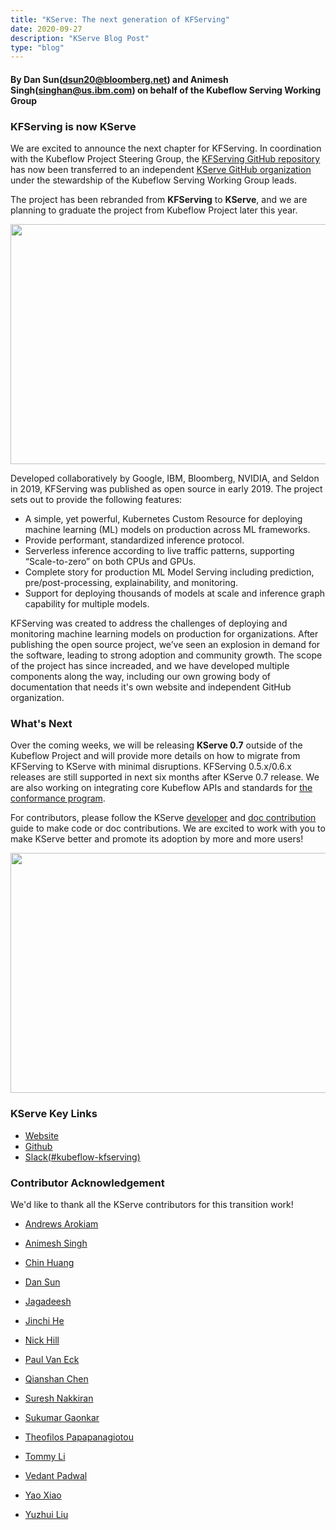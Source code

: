 ```yaml
---
title: "KServe: The next generation of KFServing"
date: 2020-09-27
description: "KServe Blog Post"
type: "blog"
---
```


#### By **Dan Sun(dsun20@bloomberg.net)** and **Animesh Singh(singhan@us.ibm.com)** on behalf of the Kubeflow Serving Working Group

### **KFServing is now KServe**
We are excited to announce the next chapter for KFServing.
In coordination with the Kubeflow Project Steering Group, the [<u>KFServing GitHub repository</u>](https://github.com/kubeflow/kfserving) has now been
transferred to an independent [<u>KServe GitHub organization</u>](https://github.com/kserve/kserve) under the stewardship of the Kubeflow Serving Working
Group leads. 

The project has been rebranded from **KFServing** to **KServe**, and we are planning to graduate the project from Kubeflow Project later this year.

<img src="/images/2021-09-27-kfserving-transition/image1.png" style="width:6.5in;height:4in" />

Developed collaboratively by Google, IBM, Bloomberg, NVIDIA, and Seldon in 2019, KFServing was published as open source in early 2019. 
The project sets out to provide the following features:
- A simple, yet powerful, Kubernetes Custom Resource for deploying machine learning (ML) models on production across ML frameworks.
- Provide performant, standardized inference protocol.
- Serverless inference according to live traffic patterns, supporting “Scale-to-zero” on both CPUs and GPUs.
- Complete story for production ML Model Serving including prediction, pre/post-processing, explainability, and monitoring.
- Support for deploying thousands of models at scale and inference graph capability for multiple models.

KFServing was created to address the challenges of deploying and monitoring machine learning models on production for organizations.
After publishing the open source project, we’ve seen an explosion in demand for the software, leading to strong adoption and community growth.
The scope of the project has since increaded, and we have developed multiple components along the way, including our own growing body of documentation
that needs it's own website and independent GitHub organization.

### **What's Next**

Over the coming weeks, we will be releasing **KServe 0.7** outside of the Kubeflow Project and will provide more details on how to migrate from KFServing to
KServe with minimal disruptions. KFServing 0.5.x/0.6.x releases are still supported in next six months after KServe 0.7 release. We are also working on
integrating core Kubeflow APIs and standards for [the conformance program](https://docs.google.com/document/d/1a9ufoe_6DB1eSjpE9eK5nRBoH3ItoSkbPfxRA0AjPIc). 

For contributors, please follow the KServe [developer](https://github.com/kserve/website/blob/main/docs/developer/developer.md) and 
[doc contribution](https://github.com/kserve/website/blob/main/docs/help/contributor/mkdocs-contributor-guide.md) guide to make code or doc contributions.
We are excited to work with you to make KServe better and promote its adoption by more and more users!

<img src="/images/2021-09-27-kfserving-transition/kserve.png" style="width:8in;height:4in" />

### **KServe Key Links**
- [<u>Website</u>](https://kserve.github.io/website/)
- [<u>Github</u>](https://github.com/kserve/kserve/)
- [<u>Slack(#kubeflow-kfserving)</u>](https://kubeflow.slack.com/join/shared_invite/zt-n73pfj05-l206djXlXk5qdQKs4o1Zkg#/) 

### **Contributor Acknowledgement**

We'd like to thank all the KServe contributors for this transition work!

-   [Andrews Arokiam](https://github.com/andyi2it)

-   [Animesh Singh](https://github.com/animeshsingh)

-   [Chin Huang](https://github.com/chinhuang007)

-   [Dan Sun](http://github.com/yuzisun)

-   [Jagadeesh](https://github.com/jagadeeshi2i)

-   [Jinchi He](https://github.com/jinchihe)

-   [Nick Hill](https://github.com/njhill)

-   [Paul Van Eck](https://github.com/pvaneck)

-   [Qianshan Chen](https://github.com/Iamlovingit)

-   [Suresh Nakkiran](https://github.com/Suresh-Nakkeran)

-   [Sukumar Gaonkar](https://github.com/sukumargaonkar)

-   [Theofilos Papapanagiotou](https://github.com/theofpa)

-   [Tommy Li](https://github.com/Tomcli)

-   [Vedant Padwal](https://github.com/js-ts)

-   [Yao Xiao](https://github.com/PatrickXYS)

-   [Yuzhui Liu](https://github.com/yuzliu)

